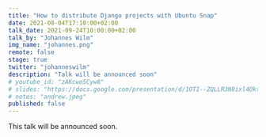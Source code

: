 ```yaml
---
title: "How to distribute Django projects with Ubuntu Snap"
date: 2021-08-04T17:10:00+02:00
talk_date: 2021-09-24T10:00:00+02:00
talk_by: "Johannes Wilm"
img_name: "johannes.png"
remote: false
stage: true
twitter: "johanneswilm"
description: "Talk will be announced soon"
# youtube_id: "zAKcwo5Cyw8"
# slides: "https://docs.google.com/presentation/d/1OTI--ZQLLR3N8ixl4OktEwbXfiau_0BNXicl_3j5uYc/edit?usp=sharing"
# notes: "andrew.jpeg"
published: false
---
```


This talk will be announced soon.
